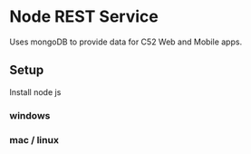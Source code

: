 # Node REST Service
Uses mongoDB to provide data for C52 Web and Mobile apps.

## Setup
Install node js

### windows


### mac / linux